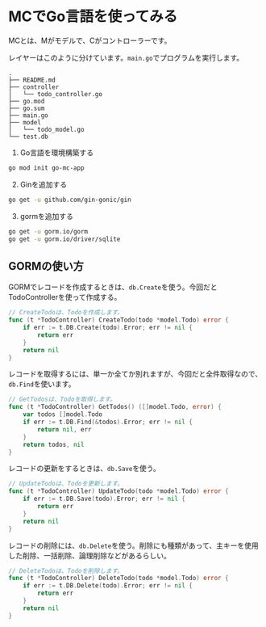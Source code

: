 # MCでGo言語を使ってみる
MCとは、Mがモデルで、Cがコントローラーです。

レイヤーはこのように分けています。`main.go`でプログラムを実行します。

```
.
├── README.md
├── controller
│   └── todo_controller.go
├── go.mod
├── go.sum
├── main.go
├── model
│   └── todo_model.go
└── test.db
```

1. Go言語を環境構築する
```bash
go mod init go-mc-app
```

2. Ginを追加する
```bash
go get -u github.com/gin-gonic/gin
```

3. gormを追加する
```bash
go get -u gorm.io/gorm
go get -u gorm.io/driver/sqlite
```

## GORMの使い方
GORMでレコードを作成するときは、`db.Create`を使う。今回だとTodoControllerを使って作成する。
```go
// CreateTodoは、Todoを作成します。
func (t *TodoController) CreateTodo(todo *model.Todo) error {
    if err := t.DB.Create(todo).Error; err != nil {
        return err
    }
    return nil
}
```

レコードを取得するには、単一か全てか別れますが、今回だと全件取得なので、`db.Find`を使います。
```go
// GetTodosは、Todoを取得します。
func (t *TodoController) GetTodos() ([]model.Todo, error) {
    var todos []model.Todo
    if err := t.DB.Find(&todos).Error; err != nil {
        return nil, err
    }
    return todos, nil
}
```

レコードの更新をするときは、`db.Save`を使う。
```go
// UpdateTodoは、Todoを更新します。
func (t *TodoController) UpdateTodo(todo *model.Todo) error {
    if err := t.DB.Save(todo).Error; err != nil {
        return err
    }
    return nil
}
```

レコードの削除には、`db.Delete`を使う。削除にも種類があって、主キーを使用した削除、一括削除、論理削除などがあるらしい。

```go
// DeleteTodoは、Todoを削除します。
func (t *TodoController) DeleteTodo(todo *model.Todo) error {
    if err := t.DB.Delete(todo).Error; err != nil {
        return err
    }
    return nil
}
```